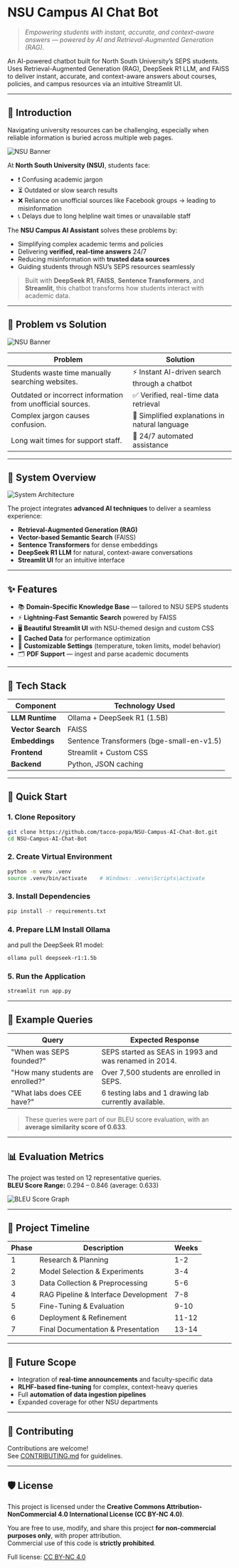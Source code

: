# NSU Campus AI Chat Bot  
> *Empowering students with instant, accurate, and context-aware answers — powered by AI and Retrieval-Augmented Generation (RAG).*
> 
An AI-powered chatbot built for North South University’s SEPS students. Uses Retrieval-Augmented Generation (RAG), DeepSeek R1 LLM, and FAISS to deliver instant, accurate, and context-aware answers about courses, policies, and campus resources via an intuitive Streamlit UI.




---

## 📖 Introduction
Navigating university resources can be challenging, especially when reliable information is buried across multiple web pages.  

![NSU Banner](https://i.imgur.com/WL0mFbh.png)

At **North South University (NSU)**, students face:
- ❗ Confusing academic jargon  
- ⏳ Outdated or slow search results  
- ❌ Reliance on unofficial sources like Facebook groups → leading to misinformation  
- 📞 Delays due to long helpline wait times or unavailable staff  

The **NSU Campus AI Assistant** solves these problems by:
- Simplifying complex academic terms and policies  
- Delivering **verified, real-time answers** 24/7  
- Reducing misinformation with **trusted data sources**  
- Guiding students through NSU’s SEPS resources seamlessly  

> Built with **DeepSeek R1**, **FAISS**, **Sentence Transformers**, and **Streamlit**, this chatbot transforms how students interact with academic data.

---

## 🎯 Problem vs Solution
![NSU Banner](https://i.imgur.com/ARs6Aou.png)

| **Problem**                           | **Solution** |
|--------------------------------------|--------------|
| Students waste time manually searching websites. | ⚡ Instant AI-driven search through a chatbot |
| Outdated or incorrect information from unofficial sources. | ✅ Verified, real-time data retrieval |
| Complex jargon causes confusion. | 🧠 Simplified explanations in natural language |
| Long wait times for support staff. | 🤖 24/7 automated assistance |

---

## 🧠 System Overview
![System Architecture](docs/system-architecture.png)

The project integrates **advanced AI techniques** to deliver a seamless experience:
- **Retrieval-Augmented Generation (RAG)**  
- **Vector-based Semantic Search** (FAISS)  
- **Sentence Transformers** for dense embeddings  
- **DeepSeek R1 LLM** for natural, context-aware conversations  
- **Streamlit UI** for an intuitive interface

---

## ✨ Features
- 📚 **Domain-Specific Knowledge Base** — tailored to NSU SEPS students  
- ⚡ **Lightning-Fast Semantic Search** powered by FAISS  
- 🖥️ **Beautiful Streamlit UI** with NSU-themed design and custom CSS  
- 📝 **Cached Data** for performance optimization  
- 🔧 **Customizable Settings** (temperature, token limits, model behavior)  
- 🗂 **PDF Support** — ingest and parse academic documents

---

## 🧰 Tech Stack
| Component        | Technology Used            |
|------------------|----------------------------|
| **LLM Runtime**  | Ollama + DeepSeek R1 (1.5B)|
| **Vector Search**| FAISS                       |
| **Embeddings**   | Sentence Transformers (bge-small-en-v1.5) |
| **Frontend**     | Streamlit + Custom CSS      |
| **Backend**      | Python, JSON caching        |

---

## 🚀 Quick Start

### 1. Clone Repository
```bash
git clone https://github.com/tacco-popa/NSU-Campus-AI-Chat-Bot.git
cd NSU-Campus-AI-Chat-Bot
```

### 2. Create Virtual Environment
```bash
python -m venv .venv
source .venv/bin/activate    # Windows: .venv\Scripts\activate
```

### 3. Install Dependencies
```bash
pip install -r requirements.txt
```

### 4. Prepare LLM Install Ollama
 and pull the DeepSeek R1 model:
```bash
ollama pull deepseek-r1:1.5b
```

### 5. Run the Application
```bash
streamlit run app.py
```

---

## 📝 Example Queries
| **Query** | **Expected Response** |
|------------|-----------------------|
| "When was SEPS founded?" | SEPS started as SEAS in 1993 and was renamed in 2014. |
| "How many students are enrolled?" | Over 7,500 students are enrolled in SEPS. |
| "What labs does CEE have?" | 6 testing labs and 1 drawing lab currently available. |

> These queries were part of our BLEU score evaluation, with an **average similarity score of 0.633**.

---

## 📊 Evaluation Metrics
The project was tested on 12 representative queries.  
**BLEU Score Range:** 0.294 – 0.846 (average: 0.633)

![BLEU Score Graph](docs/bleu-score.png)

---

## 📅 Project Timeline
| Phase | Description | Weeks |
|-------|-------------|-------|
| 1 | Research & Planning | 1-2 |
| 2 | Model Selection & Experiments | 3-4 |
| 3 | Data Collection & Preprocessing | 5-6 |
| 4 | RAG Pipeline & Interface Development | 7-8 |
| 5 | Fine-Tuning & Evaluation | 9-10 |
| 6 | Deployment & Refinement | 11-12 |
| 7 | Final Documentation & Presentation | 13-14 |

---

## 🔮 Future Scope
- Integration of **real-time announcements** and faculty-specific data  
- **RLHF-based fine-tuning** for complex, context-heavy queries  
- Full **automation of data ingestion pipelines**  
- Expanded coverage for other NSU departments  

---

## 🤝 Contributing
Contributions are welcome!  
See [CONTRIBUTING.md](CONTRIBUTING.md) for guidelines.

---

## 🛡 License
This project is licensed under the **Creative Commons Attribution-NonCommercial 4.0 International License (CC BY-NC 4.0)**.  

You are free to use, modify, and share this project **for non-commercial purposes only**, with proper attribution.  
Commercial use of this code is **strictly prohibited**.

Full license: [CC BY-NC 4.0](https://creativecommons.org/licenses/by-nc/4.0/)

